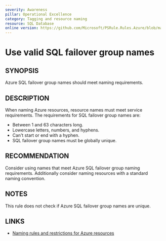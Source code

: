 ```yaml
---
severity: Awareness
pillar: Operational Excellence
category: Tagging and resource naming
resource: SQL Database
online version: https://github.com/Microsoft/PSRule.Rules.Azure/blob/main/docs/en/rules/Azure.SQL.FGName.md
---
```


# Use valid SQL failover group names

## SYNOPSIS

Azure SQL failover group names should meet naming requirements.

## DESCRIPTION

When naming Azure resources, resource names must meet service requirements.
The requirements for SQL failover group names are:

- Between 1 and 63 characters long.
- Lowercase letters, numbers, and hyphens.
- Can't start or end with a hyphen.
- SQL failover group names must be globally unique.

## RECOMMENDATION

Consider using names that meet Azure SQL failover group naming requirements.
Additionally consider naming resources with a standard naming convention.

## NOTES

This rule does not check if Azure SQL failover group names are unique.

## LINKS

- [Naming rules and restrictions for Azure resources](https://docs.microsoft.com/azure/azure-resource-manager/management/resource-name-rules#microsoftsql)
